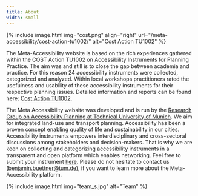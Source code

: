 ```yaml
---
title: About
width: small
---
```


{% include image.html img="cost.png" align="right" url="/meta-accessibility/cost-action-tu1002/" alt="Cost Action TU1002" %}

The Meta-Accessibility website is based on the rich experiences gathered within the COST Action TU1002 on Accessibility Instruments for Planning Practice. The aim was and still is to close the gap between academia and practice. For this reason 24 accessibility instruments were collected, categorized and analyzed. Within local workshops practitioners rated the usefulness and usability of these accessibility instruments for their respective planning issues. Detailed information and reports can be found here: [Cost Action TU1002](/meta-accessibility/cost-action-tu1002/).

The Meta Accessibility website was developed and is run by the [Research Group on Accessibility Planning at Technical University of Munich](https://www.linkedin.com/company/tum-accessibility-planning). We aim for integrated land-use and transport planning. Accessibility has been a proven concept enabling quality of life and sustainability in our cities. Accessibility instruments empowers interdisciplinary and cross-sectoral discussions among stakeholders and decision-makers. That is why we are keen on collecting and categorizing accessibility instruments in a transparent and open platform which enables networking. Feel free to submit your instrument [here](https://go.tum.de/380084). Please do not hesitate to contact us ([benjamin.buettner@tum.de](mailto:benjamin.buettner@tum.de)), if you want to learn more about the Meta-Accessibility platform.

{% include image.html img="team_s.jpg" alt="Team" %}
